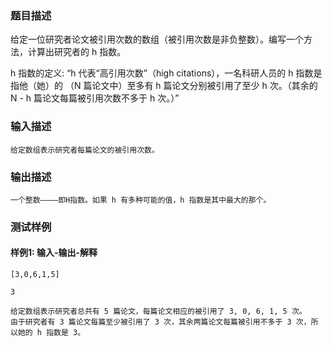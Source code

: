### 题目描述

给定一位研究者论文被引用次数的数组（被引用次数是非负整数）。编写一个方法，计算出研究者的 h 指数。

h 指数的定义: “h 代表“高引用次数”（high citations），一名科研人员的 h 指数是指他（她）的 （N 篇论文中）至多有 h 篇论文分别被引用了至少 h 次。（其余的 N - h 篇论文每篇被引用次数不多于 h 次。）”

### 输入描述

```
给定数组表示研究者每篇论文的被引用次数。
```
### 输出描述

```
一个整数————即H指数。如果 h 有多种可能的值，h 指数是其中最大的那个。
```

### 测试样例
#### 样例1: 输入-输出-解释
```
[3,0,6,1,5]
```
```
3
```
```
给定数组表示研究者总共有 5 篇论文，每篇论文相应的被引用了 3, 0, 6, 1, 5 次。
由于研究者有 3 篇论文每篇至少被引用了 3 次，其余两篇论文每篇被引用不多于 3 次，所以她的 h 指数是 3。
```